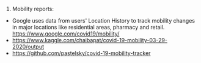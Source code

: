 1. Mobility reports:
- Google uses data from users' Location History to track mobility changes in major locations like residential areas, pharmacy and retail. https://www.google.com/covid19/mobility/
- https://www.kaggle.com/chaibapat/covid-19-mobility-03-29-2020/output
- https://github.com/pastelsky/covid-19-mobility-tracker
